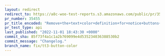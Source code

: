 ```yaml
---
layout: redirect
redirect_to: https://a8c-woo-test-reports.s3.amazonaws.com/public/pr/35455/api/index.html
pr_number: 35455
pr_title_encoded: "Remove+the+text+color+definition+for+notice+buttons+in+TT3"
pr_test_type: api
last_published: "2022-11-01 18:43:30 +0000"
commit_sha: 85f73f4a1c1a2b769099e4d535234036388530b2
commit_message: "Changelog."
branch_name: fix/tt3-button-color
---
```

